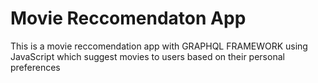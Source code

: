 # Movie Reccomendaton App 
 This is a movie reccomendation app with GRAPHQL FRAMEWORK using JavaScript which suggest movies to users based on their personal preferences
